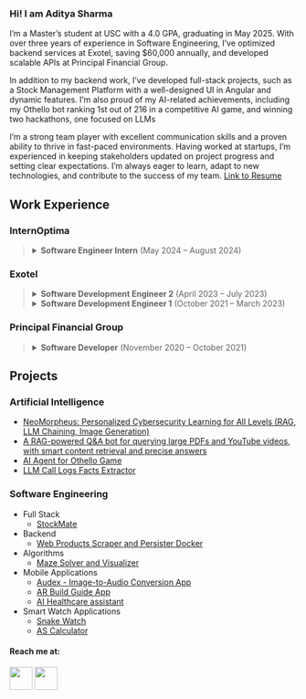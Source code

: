 ### Hi! I am Aditya Sharma
I’m a Master’s student at USC with a 4.0 GPA, graduating in May 2025. With over three years of experience in Software Engineering, I’ve optimized backend services at Exotel, saving $60,000 annually, and developed scalable APIs at Principal Financial Group.

In addition to my backend work, I’ve developed full-stack projects, such as a Stock Management Platform with a well-designed UI in Angular and dynamic features. I’m also proud of my AI-related achievements, including my Othello bot ranking 1st out of 216 in a competitive AI game, and winning two hackathons, one focused on LLMs

I’m a strong team player with excellent communication skills and a proven ability to thrive in fast-paced environments. Having worked at startups, I’m experienced in keeping stakeholders updated on project progress and setting clear expectations. I’m always eager to learn, adapt to new technologies, and contribute to the success of my team.
[Link to Resume](https://drive.google.com/file/d/1ZmFT9e2rP5AMKozCC02e2gQp-mwjZ_wQ/view?usp=sharing)

## Work Experience
### InternOptima

> <details>
>   <summary><strong>Software Engineer Intern</strong> (May 2024 – August 2024)</summary><br>
> 
>   <ul>
>     <li>Designed and developed the API backend in Spring Boot and scraper backend in Python, deployed on AWS infrastructure, forming the foundation of InternOptima’s core product.</li>
>     <li>Formulated SQL database schema and API design for a job portal ensuring scalability, maintainability and simplicity.</li>
>     <li>Addressed challenges like bulk writes and data duplication by evaluating and implementing the most suitable solutions.</li>
>     <li>Introduced a JIRA board, defined code collaboration practices, and spearheaded documentation efforts, resulting in enhanced developer productivity.</li>
>   </ul>
> </details>

### Exotel
> <details>
>   <summary><strong>Software Development Engineer 2</strong> (April 2023 – July 2023)</summary><br>
>   
>   <ul>
>     <li>Developed and launched the "Hierarchy" feature for the Call Dashboard and Call Inbox, significantly improving customer data visualization and user experience.</li>
>     <li>Integrated Hierarchy functionality into a legacy customer-facing system by optimizing the Elastic Search Client Engine, enhancing data retrieval performance.</li>
>   </ul>
> </details>
> <details>
>   <summary><strong>Software Development Engineer 1</strong> (October 2021 – March 2023)</summary><br>
>   
>   <ul>
>     <li>Delivered efficiency enhancements for a Node.js webhook worker service achieving a 95% reduction in operational costs, translating to substantial annual savings of $60,000 for the company.</li>
>     <li>Enhanced Call Dashboard experience by cutting API response time in a Go-based microservice by 20% with centralized caching.</li>
>     <li>Boosted Call Dashboard Go worker's performance by 30% via design refinement of separating Live and Historic Kafka workers which brought down latency for thousands of SAAS clients' critical live call monitoring of call center agents.</li>
>     <li>Optimized MongoDB driver configurations to significantly improve DB write latency for many dependent microservices.</li>
>     <li>Architected and implemented a high-performance, event-driven Go microservice for webhook processing, optimizing resource utilization and inter-service communication using Go goroutines and gRPC.</li>
>     <li>Led and initiated the implementation of an automated weekly on-call staff assignment Jenkins cron job written in Go, effectively reducing the manual workload for team members.</li>
>     <li>Migrated Node.js service from AWS EC2 to AWS EKS (Kubernetes) and simplified local setup with Docker, resulting in an annual saving of 480 hours in deployment and setup time.</li>
>   </ul>
> </details>

### Principal Financial Group
> <details>
>   <summary><strong>Software Developer</strong> (November 2020 – October 2021)</summary><br>
>   
>   <ul>
>     <li>Shipped a scalable API Backend implementation of an administrative web application utilizing Java 8, Spring MVC, Hibernate, and Oracle SQL.</li>
>     <li>Devised a method to automate date correction using ETL for the Master Data Management team.</li>
>     <li>Conducted research and successfully migrated two Java services from legacy authentication methods to contemporary solutions.</li>
>     <li>Implemented new features and fixed bugs for department owned Java services and resolved SQL data issues.</li>
>     <li>Migrated two Java services from a legacy secret storing system to HashiCorp Vault.</li>
>   </ul>
> </details>

## Projects
### Artificial Intelligence
- [NeoMorpheus: Personalized Cybersecurity Learning for All Levels (RAG, LLM Chaining, Image Generation)](https://github.com/Adishar93/NeoMorpheus-Backend)
- [A RAG-powered Q&A bot for querying large PDFs and YouTube videos, with smart content retrieval and precise answers](https://github.com/Adishar93/Ask-RAG)
- [AI Agent for Othello Game](https://github.com/Adishar93/AI-Agent-for-Othello-Game)
- [LLM Call Logs Facts Extractor](https://github.com/Adishar93/llm-call-logs-facts-extractor)
### Software Engineering
- Full Stack
  - [StockMate](https://github.com/Adishar93/StockMate)
- Backend
  - [Web Products Scraper and Persister Docker](https://github.com/Adishar93/Web-Product-Scraper-Persister) 
- Algorithms
  -  [Maze Solver and Visualizer](https://github.com/Adishar93/MazeSolverVisualizer)
- Mobile Applications
  - [Audex - Image-to-Audio Conversion App](https://github.com/Adishar93/Audex)
  - [AR Build Guide App](https://github.com/Adishar93/AR-Build-Guide-App)
  - [AI Healthcare assistant](https://github.com/Adishar93/AIHealthcareAsistant)
- Smart Watch Applications
  - [Snake Watch](https://github.com/Adishar93/Snake_watch)
  - [AS Calculator](https://github.com/Adishar93/AS_Calculator)

<h4>Reach me at:</h4>
<a href="https://www.linkedin.com/in/adityasharma98" target="_blank"><img src="https://img.icons8.com/fluency/48/000000/linkedin-circled.png" width="40" height="40"/></a>
<a href="mailto:adishar93@gmail.com"><img src="https://img.icons8.com/color/48/000000/gmail.png" width="40" height="40"/></a>


